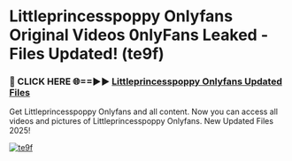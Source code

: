 # Littleprincesspoppy Onlyfans Original Videos 0nlyFans Leaked - Files Updated! (te9f)

<h3>🔴 CLICK HERE 🌐==►► <a href="https://tinyurl.com/2m67pmp6" rel="nofollow">Littleprincesspoppy Onlyfans Updated Files</a></h3>

Get Littleprincesspoppy Onlyfans and all content. Now you can access all videos and pictures of Littleprincesspoppy Onlyfans. New Updated Files 2025!

[![te9f](https://i.imgur.com/H4QAA4z.gif)](https://tinyurl.com/2m67pmp6)